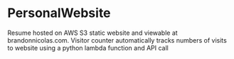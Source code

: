 # PersonalWebsite
Resume hosted on AWS S3 static website and viewable at brandonnicolas.com. Visitor counter automatically tracks numbers of visits to website using a python lambda function and API call